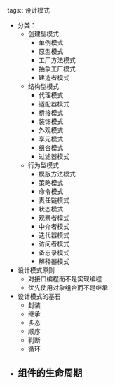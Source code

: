 tags:: 设计模式

- 分类：
	- 创建型模式
		- 单例模式
		- 原型模式
		- 工厂方法模式
		- 抽象工厂模式
		- 建造者模式
	- 结构型模式
		- 代理模式
		- 适配器模式
		- 桥接模式
		- 装饰模式
		- 外观模式
		- 享元模式
		- 组合模式
		- 过滤器模式
	- 行为型模式
		- 模版方法模式
		- 策略模式
		- 命令模式
		- 责任链模式
		- 状态模式
		- 观察者模式
		- 中介者模式
		- 迭代器模式
		- 访问者模式
		- 备忘录模式
		- 解释器模式
- 设计模式原则
	- 对接口编程而不是实现编程
	- 优先使用对象组合而不是继承
- 设计模式的基石
	- 封装
	- 继承
	- 多态
	- 顺序
	- 判断
	- 循环
- 组件的生命周期
	-